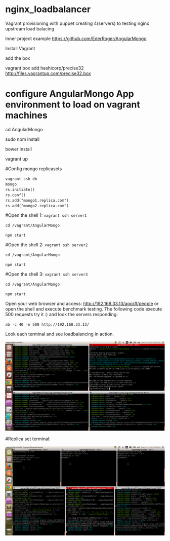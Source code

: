 # nginx_loadbalancer
Vagrant provisioning with puppet creating 4(servers)  to testing nginx upstream load balacing

 Inner project example https://github.com/EderRoger/AngularMongo

 Install Vagrant

 add the box

vagrant box add hashicorp/precise32 http://files.vagrantup.com/precise32.box

# configure AngularMongo App environment to load on vagrant machines
cd AngularMongo

sudo npm install

bower install

vagrant up

#Config mongo replicasets

``vagrant ssh db``<br>
``mongo``<br>
``rs.initiate()``<br>
``rs.conf()``<br>
``rs.add("mongo1.replica.com")``<br>
``rs.add("mongo2.replica.com")`` 


#Open the shell 1:
``vagrant ssh server1``

``cd /vagrant/AngularMongo``

``npm start``

#Open the shell 2:
``vagrant ssh server2``

``cd /vagrant/AngularMongo``

``npm start``

#Open the shell 3:
``vagrant ssh server3``

``cd /vagrant/AngularMongo``

``npm start``
<br>



Open your web browser and access: http://192.168.33.13/app/#/people or<br>
open the shell and execute benchmark testing. The following code execute 500 requests try it :) and look the servers responding:<br>

``ab -c 40 -n 500 http://192.168.33.13/``<br>

Look each terminal and see loadbalancing in action.


![alt tag](https://raw.githubusercontent.com/EderRoger/nginx_loadbalancer/master/files/loadbalacing.png)

#Replica set terminal:

![alt tag](https://raw.githubusercontent.com/EderRoger/nginx_loadbalancer/master/files/replicaset_mongo.png)
